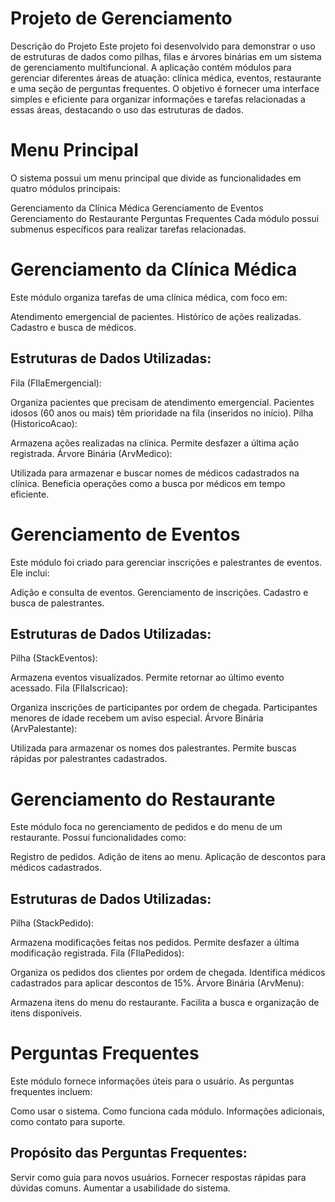 # Projeto de Gerenciamento
Descrição do Projeto
Este projeto foi desenvolvido para demonstrar o uso de estruturas de dados como pilhas, filas e árvores binárias em um sistema de gerenciamento multifuncional. A aplicação contém módulos para gerenciar diferentes áreas de atuação: clínica médica, eventos, restaurante e uma seção de perguntas frequentes. O objetivo é fornecer uma interface simples e eficiente para organizar informações e tarefas relacionadas a essas áreas, destacando o uso das estruturas de dados.

# Menu Principal
O sistema possui um menu principal que divide as funcionalidades em quatro módulos principais:

Gerenciamento da Clínica Médica
Gerenciamento de Eventos
Gerenciamento do Restaurante
Perguntas Frequentes
Cada módulo possui submenus específicos para realizar tarefas relacionadas.

# Gerenciamento da Clínica Médica
Este módulo organiza tarefas de uma clínica médica, com foco em:

Atendimento emergencial de pacientes.
Histórico de ações realizadas.
Cadastro e busca de médicos.
## Estruturas de Dados Utilizadas:
Fila (FIlaEmergencial):

Organiza pacientes que precisam de atendimento emergencial.
Pacientes idosos (60 anos ou mais) têm prioridade na fila (inseridos no início).
Pilha (HistoricoAcao):

Armazena ações realizadas na clínica.
Permite desfazer a última ação registrada.
Árvore Binária (ArvMedico):

Utilizada para armazenar e buscar nomes de médicos cadastrados na clínica.
Beneficia operações como a busca por médicos em tempo eficiente.

# Gerenciamento de Eventos
Este módulo foi criado para gerenciar inscrições e palestrantes de eventos. Ele inclui:

Adição e consulta de eventos.
Gerenciamento de inscrições.
Cadastro e busca de palestrantes.
## Estruturas de Dados Utilizadas:
Pilha (StackEventos):

Armazena eventos visualizados.
Permite retornar ao último evento acessado.
Fila (FIlaIscricao):

Organiza inscrições de participantes por ordem de chegada.
Participantes menores de idade recebem um aviso especial.
Árvore Binária (ArvPalestante):

Utilizada para armazenar os nomes dos palestrantes.
Permite buscas rápidas por palestrantes cadastrados.

# Gerenciamento do Restaurante
Este módulo foca no gerenciamento de pedidos e do menu de um restaurante. Possui funcionalidades como:

Registro de pedidos.
Adição de itens ao menu.
Aplicação de descontos para médicos cadastrados.
## Estruturas de Dados Utilizadas:
Pilha (StackPedido):

Armazena modificações feitas nos pedidos.
Permite desfazer a última modificação registrada.
Fila (FIlaPedidos):

Organiza os pedidos dos clientes por ordem de chegada.
Identifica médicos cadastrados para aplicar descontos de 15%.
Árvore Binária (ArvMenu):

Armazena itens do menu do restaurante.
Facilita a busca e organização de itens disponíveis.

# Perguntas Frequentes
Este módulo fornece informações úteis para o usuário. As perguntas frequentes incluem:

Como usar o sistema.
Como funciona cada módulo.
Informações adicionais, como contato para suporte.
## Propósito das Perguntas Frequentes:
Servir como guia para novos usuários.
Fornecer respostas rápidas para dúvidas comuns.
Aumentar a usabilidade do sistema.










